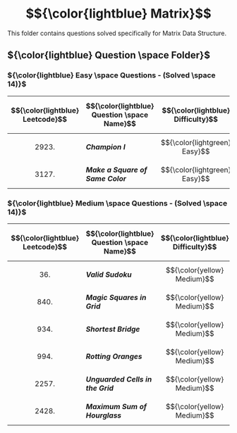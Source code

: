 # $${\color{lightblue} Matrix}$$

This folder contains questions solved specifically for Matrix Data Structure.

## ${\color{lightblue} Question \space Folder}$

### ${\color{lightblue} Easy \space Questions - (Solved \space 14)}$

| $${\color{lightblue} Leetcode}$$ | $${\color{lightblue} Question \space Name}$$ | $${\color{lightblue} Difficulty}$$ | $${\color{lightblue} Links}$$ | $${\color{lightblue} Hints}$$ | $${\color{lightblue} Matrix \space Concepts}$$ | $${\color{lightblue} Companies}$$ |
|-|-|-|-|-|-|-|
| $${2923.}$$ | ***Champion I*** | $${\color{lightgreen} Easy}$$ | [Problem2923](https://leetcode.com/problems/find-champion-i/description/) | [Hints](https://leetcode.com/problems/find-champion-i/solutions/5224300/find-champion-i-simplified-java/) | ***Order, Frequency Map*** | ***Adobe, GFG*** |
| $${3127.}$$ | ***Make a Square of Same Color*** | $${\color{lightgreen} Easy}$$ | [Problem3127](https://leetcode.com/problems/make-a-square-with-the-same-color/description/) | [Hints](https://leetcode.com/problems/make-a-square-with-the-same-color/solutions/5224118/make-a-square-with-the-same-color-simplified-java/) | ***Order*** | ***Photoshop*** |



### ${\color{lightblue} Medium \space Questions - (Solved \space 14)}$

| $${\color{lightblue} Leetcode}$$ | $${\color{lightblue} Question \space Name}$$ | $${\color{lightblue} Difficulty}$$ | $${\color{lightblue} Links}$$ | $${\color{lightblue} Hints}$$ | $${\color{lightblue} Matrix \space Concepts}$$ | $${\color{lightblue} Companies}$$ |
|-|-|-|-|-|-|-|
| $${36.}$$ | ***Valid Sudoku*** | $${\color{yellow} Medium}$$ | [Problem36](https://leetcode.com/problems/valid-sudoku/description/) | [Hints](https://leetcode.com/problems/valid-sudoku/solutions/5224982/valid-sudoku-simplified-java/) | ***Order, Frequency Map*** | ***Amazon, TCS, Google*** |
| $${840.}$$ | ***Magic Squares in Grid*** | $${\color{yellow} Medium}$$ | [Problem840](https://leetcode.com/problems/magic-squares-in-grid/description/) | [Hints](https://leetcode.com/problems/magic-squares-in-grid/solutions/5226175/magic-squares-in-grid-simplified-java/) | ***Order*** | ***TCS, Wipro*** |
| $${934.}$$ | ***Shortest Bridge*** | $${\color{yellow} Medium}$$ | [Problem934](https://leetcode.com/problems/shortest-bridge/description/) | [Hints](https://leetcode.com/problems/shortest-bridge/solutions/5225614/shortest-bridge-simplified-java/) | ***Order, Depth*** | ***Microsoft, Amazon, Meta*** |
| $${994.}$$ | ***Rotting Oranges*** | $${\color{yellow} Medium}$$ | [Problem994](https://leetcode.com/problems/rotting-oranges/submissions/1272044325/) | [Hints](https://leetcode.com/problems/rotting-oranges/solutions/5229255/rotting-oranges-simplified-java/) | ***Breadth*** | ***MIcrosoft, Apple, Adobe*** |
| $${2257.}$$ | ***Unguarded Cells in the Grid*** | $${\color{yellow} Medium}$$ | [Problem2257](https://leetcode.com/problems/count-unguarded-cells-in-the-grid/description/) | [Hints](https://leetcode.com/problems/count-unguarded-cells-in-the-grid/solutions/5233969/count-unguarded-cells-in-a-grid-simplified-java/) | ***Order, Simulation*** | ***Accenture, Infosys*** |
| $${2428.}$$ | ***Maximum Sum of Hourglass*** | $${\color{yellow} Medium}$$ | [Problem2428](https://leetcode.com/problems/maximum-sum-of-an-hourglass/description/) | [Hints](https://leetcode.com/problems/maximum-sum-of-an-hourglass/solutions/5230047/maximum-sum-of-an-hourglass-simplified-java/) | ***Order*** | ***TCS, Accenture*** |





